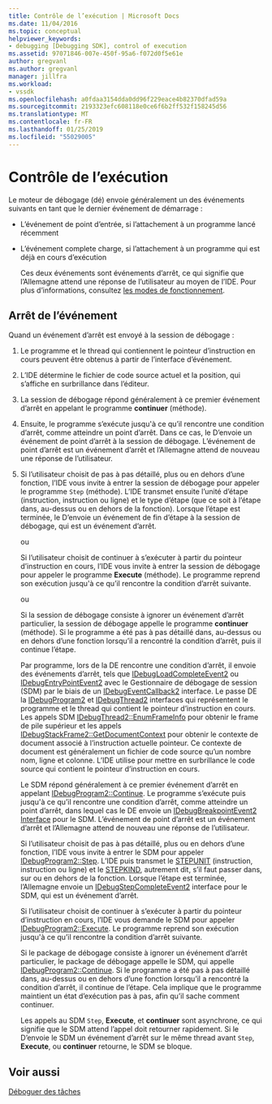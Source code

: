 ```yaml
---
title: Contrôle de l’exécution | Microsoft Docs
ms.date: 11/04/2016
ms.topic: conceptual
helpviewer_keywords:
- debugging [Debugging SDK], control of execution
ms.assetid: 97071846-007e-450f-95a6-f072d0f5e61e
author: gregvanl
ms.author: gregvanl
manager: jillfra
ms.workload:
- vssdk
ms.openlocfilehash: a0fdaa3154dda0dd96f229eace4b82370dfad59a
ms.sourcegitcommit: 2193323efc608118e0ce6f6b2ff532f158245d56
ms.translationtype: MT
ms.contentlocale: fr-FR
ms.lasthandoff: 01/25/2019
ms.locfileid: "55029005"
---
```

# <a name="control-of-execution"></a>Contrôle de l’exécution
Le moteur de débogage (dé) envoie généralement un des événements suivants en tant que le dernier événement de démarrage :  
  
- L’événement de point d’entrée, si l’attachement à un programme lancé récemment  
  
- L’événement complete charge, si l’attachement à un programme qui est déjà en cours d’exécution  
  
  Ces deux événements sont événements d’arrêt, ce qui signifie que l’Allemagne attend une réponse de l’utilisateur au moyen de l’IDE. Pour plus d’informations, consultez [les modes de fonctionnement](../../extensibility/debugger/operational-modes.md).  
  
## <a name="stopping-event"></a>Arrêt de l’événement  
 Quand un événement d’arrêt est envoyé à la session de débogage :  
  
1. Le programme et le thread qui contiennent le pointeur d’instruction en cours peuvent être obtenus à partir de l’interface d’événement.  
  
2. L’IDE détermine le fichier de code source actuel et la position, qui s’affiche en surbrillance dans l’éditeur.  
  
3. La session de débogage répond généralement à ce premier événement d’arrêt en appelant le programme **continuer** (méthode).  
  
4. Ensuite, le programme s’exécute jusqu'à ce qu’il rencontre une condition d’arrêt, comme atteindre un point d’arrêt. Dans ce cas, le D’envoie un événement de point d’arrêt à la session de débogage. L’événement de point d’arrêt est un événement d’arrêt et l’Allemagne attend de nouveau une réponse de l’utilisateur.  
  
5. Si l’utilisateur choisit de pas à pas détaillé, plus ou en dehors d’une fonction, l’IDE vous invite à entrer la session de débogage pour appeler le programme `Step` (méthode). L’IDE transmet ensuite l’unité d’étape (instruction, instruction ou ligne) et le type d’étape (que ce soit à l’étape dans, au-dessus ou en dehors de la fonction). Lorsque l’étape est terminée, le D’envoie un événement de fin d’étape à la session de débogage, qui est un événement d’arrêt.  
  
    ou  
  
    Si l’utilisateur choisit de continuer à s’exécuter à partir du pointeur d’instruction en cours, l’IDE vous invite à entrer la session de débogage pour appeler le programme **Execute** (méthode). Le programme reprend son exécution jusqu'à ce qu’il rencontre la condition d’arrêt suivante.  
  
    ou  
  
    Si la session de débogage consiste à ignorer un événement d’arrêt particulier, la session de débogage appelle le programme **continuer** (méthode). Si le programme a été pas à pas détaillé dans, au-dessus ou en dehors d’une fonction lorsqu’il a rencontré la condition d’arrêt, puis il continue l’étape.  
  
   Par programme, lors de la DE rencontre une condition d’arrêt, il envoie des événements d’arrêt, tels que [IDebugLoadCompleteEvent2](../../extensibility/debugger/reference/idebugloadcompleteevent2.md) ou [IDebugEntryPointEvent2](../../extensibility/debugger/reference/idebugentrypointevent2.md) avec le Gestionnaire de débogage de session (SDM) par le biais de un [IDebugEventCallback2](../../extensibility/debugger/reference/idebugeventcallback2.md) interface. Le passe DE la [IDebugProgram2](../../extensibility/debugger/reference/idebugprogram2.md) et [IDebugThread2](../../extensibility/debugger/reference/idebugthread2.md) interfaces qui représentent le programme et le thread qui contient le pointeur d’instruction en cours. Les appels SDM [IDebugThread2::EnumFrameInfo](../../extensibility/debugger/reference/idebugthread2-enumframeinfo.md) pour obtenir le frame de pile supérieur et les appels [IDebugStackFrame2::GetDocumentContext](../../extensibility/debugger/reference/idebugstackframe2-getdocumentcontext.md) pour obtenir le contexte de document associé à l’instruction actuelle pointeur. Ce contexte de document est généralement un fichier de code source qu’un nombre nom, ligne et colonne. L’IDE utilise pour mettre en surbrillance le code source qui contient le pointeur d’instruction en cours.  
  
   Le SDM répond généralement à ce premier événement d’arrêt en appelant [IDebugProgram2::Continue](../../extensibility/debugger/reference/idebugprogram2-continue.md). Le programme s’exécute puis jusqu'à ce qu’il rencontre une condition d’arrêt, comme atteindre un point d’arrêt, dans lequel cas le DE envoie un [IDebugBreakpointEvent2 Interface](../../extensibility/debugger/reference/idebugbreakpointevent2.md) pour le SDM. L’événement de point d’arrêt est un événement d’arrêt et l’Allemagne attend de nouveau une réponse de l’utilisateur.  
  
   Si l’utilisateur choisit de pas à pas détaillé, plus ou en dehors d’une fonction, l’IDE vous invite à entrer le SDM pour appeler [IDebugProgram2::Step](../../extensibility/debugger/reference/idebugprogram2-step.md). L’IDE puis transmet le [STEPUNIT](../../extensibility/debugger/reference/stepunit.md) (instruction, instruction ou ligne) et le [STEPKIND](../../extensibility/debugger/reference/stepkind.md), autrement dit, s’il faut passer dans, sur ou en dehors de la fonction. Lorsque l’étape est terminée, l’Allemagne envoie un [IDebugStepCompleteEvent2](../../extensibility/debugger/reference/idebugstepcompleteevent2.md) interface pour le SDM, qui est un événement d’arrêt.  
  
   Si l’utilisateur choisit de continuer à s’exécuter à partir du pointeur d’instruction en cours, l’IDE vous demande le SDM pour appeler [IDebugProgram2::Execute](../../extensibility/debugger/reference/idebugprogram2-execute.md). Le programme reprend son exécution jusqu'à ce qu’il rencontre la condition d’arrêt suivante.  
  
   Si le package de débogage consiste à ignorer un événement d’arrêt particulier, le package de débogage appelle le SDM, qui appelle [IDebugProgram2::Continue](../../extensibility/debugger/reference/idebugprogram2-continue.md). Si le programme a été pas à pas détaillé dans, au-dessus ou en dehors d’une fonction lorsqu’il a rencontré la condition d’arrêt, il continue de l’étape. Cela implique que le programme maintient un état d’exécution pas à pas, afin qu’il sache comment continuer.  
  
   Les appels au SDM `Step`, **Execute**, et **continuer** sont asynchrone, ce qui signifie que le SDM attend l’appel doit retourner rapidement. Si le D’envoie le SDM un événement d’arrêt sur le même thread avant `Step`, **Execute**, ou **continuer** retourne, le SDM se bloque.  
  
## <a name="see-also"></a>Voir aussi  
 [Déboguer des tâches](../../extensibility/debugger/debugging-tasks.md)
